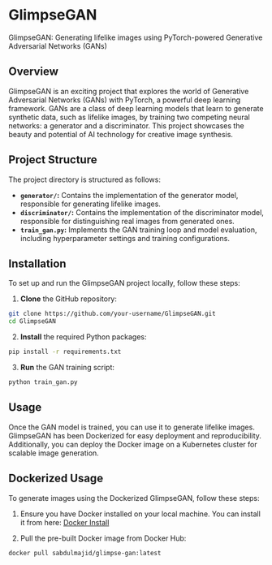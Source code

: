 # GlimpseGAN

GlimpseGAN: Generating lifelike images using PyTorch-powered Generative Adversarial Networks (GANs)

## Overview

GlimpseGAN is an exciting project that explores the world of Generative Adversarial Networks (GANs) with PyTorch, a powerful deep learning framework. GANs are a class of deep learning models that learn to generate synthetic data, such as lifelike images, by training two competing neural networks: a generator and a discriminator. This project showcases the beauty and potential of AI technology for creative image synthesis.

## Project Structure

The project directory is structured as follows:

- **`generator/`:** Contains the implementation of the generator model, responsible for generating lifelike images.
- **`discriminator/`:** Contains the implementation of the discriminator model, responsible for distinguishing real images from generated ones.
- **`train_gan.py`:** Implements the GAN training loop and model evaluation, including hyperparameter settings and training configurations.

## Installation

To set up and run the GlimpseGAN project locally, follow these steps:

1. **Clone** the GitHub repository:

```bash
git clone https://github.com/your-username/GlimpseGAN.git
cd GlimpseGAN
```

2. **Install** the required Python packages:
```bash
pip install -r requirements.txt
```

3. **Run** the GAN training script:
```bash
python train_gan.py
```

## Usage

Once the GAN model is trained, you can use it to generate lifelike images. GlimpseGAN has been Dockerized for easy deployment and reproducibility. Additionally, you can deploy the Docker image on a Kubernetes cluster for scalable image generation.

## Dockerized Usage

To generate images using the Dockerized GlimpseGAN, follow these steps:

1. Ensure you have Docker installed on your local machine. You can install it from here: [Docker Install](https://www.docker.com/products/docker-desktop/)

2. Pull the pre-built Docker image from Docker Hub:
```bash
docker pull sabdulmajid/glimpse-gan:latest
```
